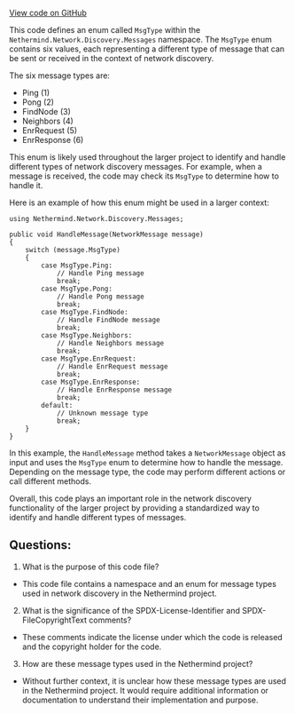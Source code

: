 [View code on GitHub](https://github.com/nethermindeth/nethermind/Nethermind.Network.Discovery/Messages/MsgType.cs)

This code defines an enum called `MsgType` within the `Nethermind.Network.Discovery.Messages` namespace. The `MsgType` enum contains six values, each representing a different type of message that can be sent or received in the context of network discovery. 

The six message types are:
- Ping (1)
- Pong (2)
- FindNode (3)
- Neighbors (4)
- EnrRequest (5)
- EnrResponse (6)

This enum is likely used throughout the larger project to identify and handle different types of network discovery messages. For example, when a message is received, the code may check its `MsgType` to determine how to handle it. 

Here is an example of how this enum might be used in a larger context:

```
using Nethermind.Network.Discovery.Messages;

public void HandleMessage(NetworkMessage message)
{
    switch (message.MsgType)
    {
        case MsgType.Ping:
            // Handle Ping message
            break;
        case MsgType.Pong:
            // Handle Pong message
            break;
        case MsgType.FindNode:
            // Handle FindNode message
            break;
        case MsgType.Neighbors:
            // Handle Neighbors message
            break;
        case MsgType.EnrRequest:
            // Handle EnrRequest message
            break;
        case MsgType.EnrResponse:
            // Handle EnrResponse message
            break;
        default:
            // Unknown message type
            break;
    }
}
```

In this example, the `HandleMessage` method takes a `NetworkMessage` object as input and uses the `MsgType` enum to determine how to handle the message. Depending on the message type, the code may perform different actions or call different methods. 

Overall, this code plays an important role in the network discovery functionality of the larger project by providing a standardized way to identify and handle different types of messages.
## Questions: 
 1. What is the purpose of this code file?
- This code file contains a namespace and an enum for message types used in network discovery in the Nethermind project.

2. What is the significance of the SPDX-License-Identifier and SPDX-FileCopyrightText comments?
- These comments indicate the license under which the code is released and the copyright holder for the code.

3. How are these message types used in the Nethermind project?
- Without further context, it is unclear how these message types are used in the Nethermind project. It would require additional information or documentation to understand their implementation and purpose.